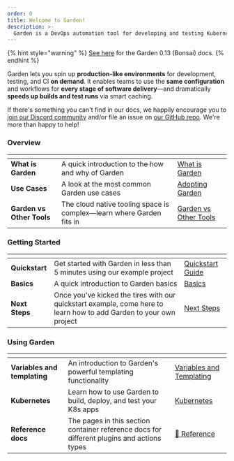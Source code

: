 ```yaml
---
order: 0
title: Welcome to Garden!
description: >-
  Garden is a DevOps automation tool for developing and testing Kubernetes apps faster
---
```


{% hint style="warning" %}
[See here](https://docs.garden.io/bonsai-0.13) for the Garden 0.13 (Bonsai) docs.
{% endhint %}

Garden lets you spin up **production-like environments** for development, testing, and CI **on demand**. It enables teams to use the **same configuration** and workflows for **every stage of software delivery**—and dramatically **speeds up builds and test runs** via smart caching.

If there's something you can't find in our docs, we happily encourage you to [join our Discord community](https://discord.gg/FrmhuUjFs6) and/or file an issue on [our GitHub repo](https://github.com/garden-io/garden). We're more than happy to help!

### Overview

<table data-view="cards">
  <thead>
    <tr>
      <th></th>
      <th></th>
      <th data-hidden data-card-target data-type="content-ref"></th>
    </tr>
  </thead>
  <tbody>
    <tr>
      <td>
        <strong>What is Garden</strong>
      </td>
      <td>A quick introduction to the how and why of Garden</td>
      <td><a href="./overview/what-is-garden.md">What is Garden</a></td>
    </tr>
    <tr>
      <td><strong>Use Cases</strong></td>
      <td>A look at the most common Garden use cases</td>
      <td><a href="./overview/use-cases/README.md">Adopting Garden</a></td>
    </tr>
    <tr>
      <td><strong>Garden vs Other Tools</strong></td>
      <td>The cloud native tooling space is complex—learn where Garden fits in</td>
      <td><a href="./overview/garden-vs-other-tools.md">Garden vs Other Tools</a></td>
    </tr>
  </tbody>
</table>

### Getting Started

<table data-view="cards">
  <thead>
    <tr>
      <th></th>
      <th></th>
      <th data-hidden data-card-target data-type="content-ref"></th>
    </tr>
  </thead>
  <tbody>
    <tr>
      <td><strong>Quickstart</strong></td>
      <td>Get started with Garden in less than 5 minutes using our example project</td>
      <td><a href="./getting-started/quickstart.md">Quickstart Guide</a></td>
    </tr>
    <tr>
      <td><strong>Basics</strong></td>
      <td>A quick introduction to Garden basics</td>
      <td><a href="./tutorials/your-first-project/README.md">Basics</a></td>
    </tr>
    <tr>
      <td><strong>Next Steps</strong></td>
      <td>Once you've kicked the tires with our quickstart example, come here to learn how to add Garden to your own project</td>
      <td><a href="./getting-started/next-steps.md">Next Steps</a></td>
    </tr>
  </tbody>
</table>

### Using Garden

<table data-view="cards">
  <thead>
    <tr>
      <th></th>
      <th></th>
      <th data-hidden data-card-target data-type="content-ref"></th>
    </tr>
  </thead>
  <tbody>
    <tr>
      <td><strong>Variables and templating</strong></td>
      <td>An introduction to Garden's powerful templating functionality</td>
      <td><a href="./config-guides/variables-and-templating.md">Variables and Templating</a></td>
    </tr>
    <tr>
      <td><strong>Kubernetes</strong></td>
      <td>Learn how to use Garden to build, deploy, and test your K8s apps</td>
      <td><a href="./garden-for/kubernetes/README.md">Kubernetes</a></td>
    </tr>
    <tr>
      <td><strong>Reference docs</strong></td>
      <td>The pages in this section container reference docs for different plugins and actions types</td>
      <td><a href="./reference/providers/README.md">🪷 Reference</a></td>
    </tr>
  </tbody>
</table>
